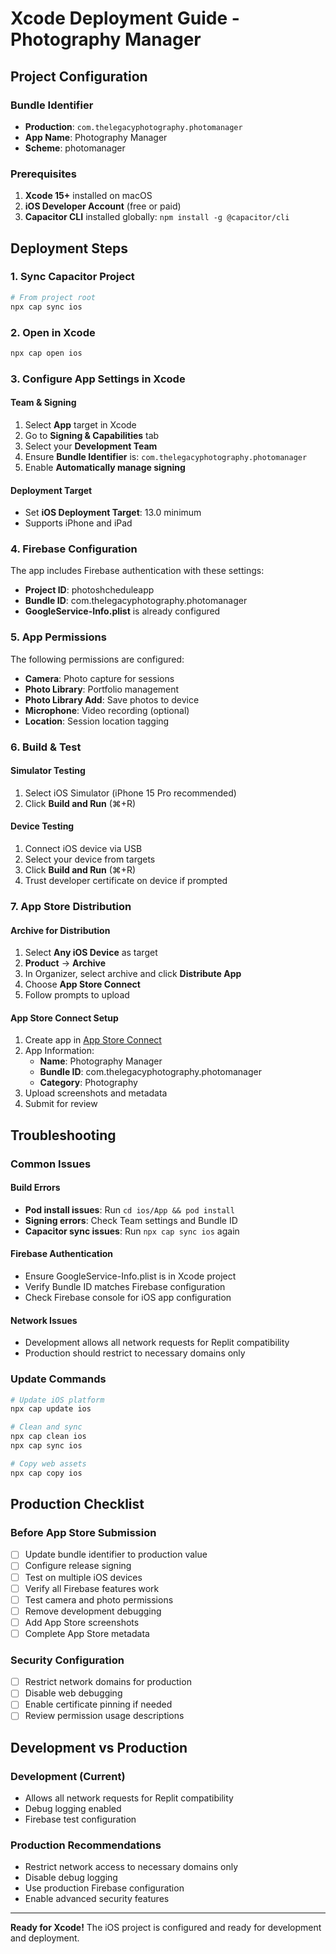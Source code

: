 # Xcode Deployment Guide - Photography Manager

## Project Configuration

### Bundle Identifier
- **Production**: `com.thelegacyphotography.photomanager`
- **App Name**: Photography Manager
- **Scheme**: photomanager

### Prerequisites
1. **Xcode 15+** installed on macOS
2. **iOS Developer Account** (free or paid)
3. **Capacitor CLI** installed globally: `npm install -g @capacitor/cli`

## Deployment Steps

### 1. Sync Capacitor Project
```bash
# From project root
npx cap sync ios
```

### 2. Open in Xcode
```bash
npx cap open ios
```

### 3. Configure App Settings in Xcode

#### Team & Signing
1. Select **App** target in Xcode
2. Go to **Signing & Capabilities** tab
3. Select your **Development Team**
4. Ensure **Bundle Identifier** is: `com.thelegacyphotography.photomanager`
5. Enable **Automatically manage signing**

#### Deployment Target
- Set **iOS Deployment Target**: 13.0 minimum
- Supports iPhone and iPad

### 4. Firebase Configuration
The app includes Firebase authentication with these settings:
- **Project ID**: photoshcheduleapp
- **Bundle ID**: com.thelegacyphotography.photomanager
- **GoogleService-Info.plist** is already configured

### 5. App Permissions
The following permissions are configured:
- **Camera**: Photo capture for sessions
- **Photo Library**: Portfolio management
- **Photo Library Add**: Save photos to device
- **Microphone**: Video recording (optional)
- **Location**: Session location tagging

### 6. Build & Test

#### Simulator Testing
1. Select iOS Simulator (iPhone 15 Pro recommended)
2. Click **Build and Run** (⌘+R)

#### Device Testing
1. Connect iOS device via USB
2. Select your device from targets
3. Click **Build and Run** (⌘+R)
4. Trust developer certificate on device if prompted

### 7. App Store Distribution

#### Archive for Distribution
1. Select **Any iOS Device** as target
2. **Product** → **Archive**
3. In Organizer, select archive and click **Distribute App**
4. Choose **App Store Connect**
5. Follow prompts to upload

#### App Store Connect Setup
1. Create app in [App Store Connect](https://appstoreconnect.apple.com)
2. App Information:
   - **Name**: Photography Manager
   - **Bundle ID**: com.thelegacyphotography.photomanager
   - **Category**: Photography
3. Upload screenshots and metadata
4. Submit for review

## Troubleshooting

### Common Issues

#### Build Errors
- **Pod install issues**: Run `cd ios/App && pod install`
- **Signing errors**: Check Team settings and Bundle ID
- **Capacitor sync issues**: Run `npx cap sync ios` again

#### Firebase Authentication
- Ensure GoogleService-Info.plist is in Xcode project
- Verify Bundle ID matches Firebase configuration
- Check Firebase console for iOS app configuration

#### Network Issues
- Development allows all network requests for Replit compatibility
- Production should restrict to necessary domains only

### Update Commands
```bash
# Update iOS platform
npx cap update ios

# Clean and sync
npx cap clean ios
npx cap sync ios

# Copy web assets
npx cap copy ios
```

## Production Checklist

### Before App Store Submission
- [ ] Update bundle identifier to production value
- [ ] Configure release signing
- [ ] Test on multiple iOS devices
- [ ] Verify all Firebase features work
- [ ] Test camera and photo permissions
- [ ] Remove development debugging
- [ ] Add App Store screenshots
- [ ] Complete App Store metadata

### Security Configuration
- [ ] Restrict network domains for production
- [ ] Disable web debugging
- [ ] Enable certificate pinning if needed
- [ ] Review permission usage descriptions

## Development vs Production

### Development (Current)
- Allows all network requests for Replit compatibility
- Debug logging enabled
- Firebase test configuration

### Production Recommendations
- Restrict network access to necessary domains only
- Disable debug logging
- Use production Firebase configuration
- Enable advanced security features

---

**Ready for Xcode!** The iOS project is configured and ready for development and deployment.